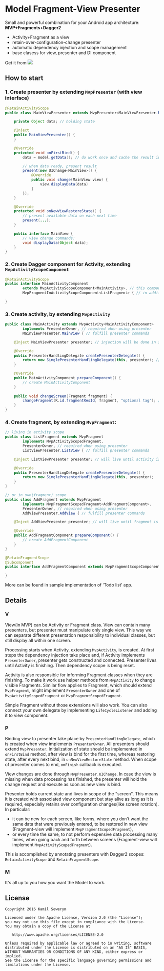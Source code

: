 # Model Fragment-View Presenter

Small and powerful combination for your Android app architecture: **MVP+Fragments+Dagger2**
 - Activity+Fragment as a view 
 - retain-over-configuration-change presenter
 - automatic dependency injection and scope management
 - base clasess for view, presenter and DI component

Get it from [![](https://jitpack.io/v/sewerk/mfvp.svg)](https://jitpack.io/#sewerk/mfvp)

## How to start

### 1. Create **presenter** by extending `MvpPresenter` (with view interface)
```java
@RetainActivityScope
public class MainViewPresenter extends MvpPresenter<MainViewPresenter.MainView> {

    private Object data; // holding state

    @Inject
    public MainViewPresenter() {
    }

    @Override
    protected void onFirstBind() {
        data = model.getData(); // do work once and cache the result in field

        // when data ready, present result
        present(new UIChange<MainView>() {
            @Override
            public void change(MainView view) {
                view.displayData(data)
            }
        });
    }

    @Override
    protected void onNewViewRestoreState() {
        // present available data on each next time
        present(...);
    }

    public interface MainView {
        // view change commands:
        void displayData(Object data);
    }
}
```
### 2. Create Dagger **component** for Activity, extending `MvpActivityScopeComponent`
```java
@RetainActivityScope
public interface MainActivityComponent
        extends MvpActivityScopeComponent<MainActivity>, // this component is for MainActivity
        MvpFragmentInActivityScopeComponent<ListFragment> { // in addition, ListFragment presenter will live until activity is finishing

}
```
### 3. Create **activity**, by extending `MvpActivity`
```java
public class MainActivity extends MvpActivity<MainActivityComponent>
        implements PresenterOwner, // required when using presenter
        MainViewPresenter.MainView { // fulfill presenter commands

    @Inject MainViewPresenter presenter; // injection will be done in super.onCreate()

    @Override
    public PresenterHandlingDelegate createPresenterDelegate() {
        return new SinglePresenterHandlingDelegate(this, presenter); // single presenter managing this activity
    }

    @Override
    public MainActivityComponent prepareComponent() {
        // create MainActivityComponent
    }
    
    public void changeScreen(Fragment fragment) {
        changeFragment(R.id.fragmentResId, fragment, "optional tag"); // use API from base class for proper Fragment scope management
    }
}
```
### 4. Create **fragment**, by extending `MvpFragment`:
```java
// living in activity scope
public class ListFragment extends MvpFragment
        implements MvpActivityScopedFragment,
        PresenterOwner, // required when using presenter 
        ListViewPresenter.ListView { // fulfill presenter commands

    @Inject ListViewPresenter presenter; // will live until activity is finishing

    @Override
    public PresenterHandlingDelegate createPresenterDelegate() {
        return new SinglePresenterHandlingDelegate(this, presenter);
    }
}

// or in own(fragment) scope
public class AddFragment extends MvpFragment
        implements MvpFragmentScopedFragment<AddFragmentComponent>, 
        PresenterOwner, // required when using presenter 
        AddViewPresenter.AddView { // fulfill presenter commands

    @Inject AddViewPresenter presenter; // will live until fragment is finishing

    @Override
    public AddFragmentComponent prepareComponent() {
        // create AddFragmentComponent
    }
}

@RetainFragmentScope
@Subcomponent
public interface AddFragmentComponent extends MvpFragmentScopeComponent<AddFragment> {

}
```

More can be found in sample implementation of 'Todo list' app.

## Details

### V

View(in MVP) can be Activity or Fragment class. View can contain many presenters, but presenter must
manipulate only single view. This way we can separate different presentation responsibility to individual classes,
but still display all within one screen.

Processing starts when Activity, extending `MvpActivity`, is created. At first steps the dependency
injection take place and, if Activity implements `PresenterOwner`, presenter gets constructed and connected.
Presenter lives until Activity is finishing. Then dependency scope is being reset.

Activity is also responsible for informing Fragment classes when they are finishing.
To make it work use helper methods from `MvpActivity` to change visible Fragments.
Similar flow applies to Fragment, which should extend `MvpFragment`, might implement `PresenterOwner`
and one of `MvpActivityScopedFragment` or `MvpFragmentScopedFragment`.

Simple Fragment without those extensions will also work.
You can also connect your own delegate by implementing `LifeCycleListener` and adding it to view component.

### P

Binding view to presenter take place by `PresenterHandlingDelegate`, which is created when view implements `PresenterOwner`.
All presenters should extend `MvpPresenter`. Initialization of state should be implemented in `onFirstBind`
method, after view is bind for the first time, whereas restoring state, after every next bind,
in `onNewViewRestoreState` method. When scope of presenter comes to end, `onFinish` callback is executed.

View changes are done through `MvpPresenter.UIChange`. In case the view is missing when
data processing has finished, the presenter will hold the change request and execute as soon as new view
is bind.

Presenter holds current state and lives in scope of the "screen".
This means it is created with associated view component but stay alive as long as it is required,
especially retains over configuration changes(like screen rotation).
In particular:
- it can be new for each screen, like forms, where you don't want the same data that were
previously entered, to be restored in new view (Fragment-view will implement `MvpFragmentScopedFragment`),
- or every time the same, to not perform expensive data processing many times,
when going back and forth between screens (Fragment-view will implement `MvpActivityScopedFragment`).

This is accomplished by annotating presenters with Dagger2 scopes: `RetainActivityScope` and `RetainFragmentScope`.

### M

It's all up to you how you want the Model to work.

## License

    Copyright 2016 Kamil Seweryn

    Licensed under the Apache License, Version 2.0 (the "License");
    you may not use this file except in compliance with the License.
    You may obtain a copy of the License at

       http://www.apache.org/licenses/LICENSE-2.0

    Unless required by applicable law or agreed to in writing, software
    distributed under the License is distributed on an "AS IS" BASIS,
    WITHOUT WARRANTIES OR CONDITIONS OF ANY KIND, either express or implied.
    See the License for the specific language governing permissions and
    limitations under the License.
